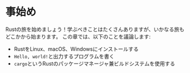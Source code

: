 <!-- # Getting Started -->

# 事始め

<!-- Let’s start your Rust journey! There’s a lot to learn, but every journey starts -->
<!-- somewhere. In this chapter, we’ll discuss: -->

Rustの旅を始めましょう！学ぶべきことはたくさんありますが、いかなる旅もどこかから始まります。
この章では、以下のことを議論します:

<!-- * Installing Rust on Linux, macOS, and Windows -->
<!-- * Writing a program that prints `Hello, world!` -->
<!-- * Using `cargo`, Rust’s package manager and build system -->

* RustをLinux、macOS、Windowsにインストールする
* `Hello, world!`と出力するプログラムを書く
* `cargo`というRustのパッケージマネージャ兼ビルドシステムを使用する
